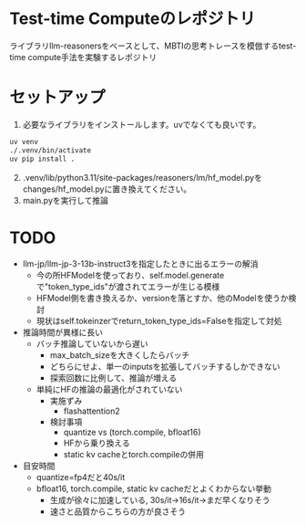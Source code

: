 # Test-time Computeのレポジトリ
ライブラリllm-reasonersをベースとして、MBTIの思考トレースを模倣するtest-time compute手法を実験するレポジトリ

# セットアップ
1. 必要なライブラリをインストールします。uvでなくても良いです。
```bash
uv venv
./.venv/bin/activate
uv pip install .
```
2. .venv/lib/python3.11/site-packages/reasoners/lm/hf_model.pyをchanges/hf_model.pyに置き換えてください。
3. main.pyを実行して推論

# TODO
- llm-jp/llm-jp-3-13b-instruct3を指定したときに出るエラーの解消
    - 今の所HFModelを使っており、self.model.generateで"token_type_ids"が渡されてエラーが生じる模様
    - HFModel側を書き換えるか、versionを落とすか、他のModelを使うか検討
    - 現状はself.tokeinzerでreturn_token_type_ids=Falseを指定して対処
- 推論時間が異様に長い
    - バッチ推論していないから遅い
        - max_batch_sizeを大きくしたらバッチ
        - どちらにせよ、単一のinputsを拡張してバッチするしかできない
        - 探索回数に比例して、推論が増える
    - 単純にHFの推論の最適化がされていない
        - 実施ずみ
            - flashattention2
        - 検討事項
            - quantize vs (torch.compile, bfloat16)
            - HFから乗り換える
            - static kv cacheとtorch.compileの併用
- 目安時間
    - quantize=fp4だと40s/it
    - bfloat16, torch.compile, static kv cacheだとよくわからない挙動
        - 生成が徐々に加速している, 30s/it→16s/it→まだ早くなりそう
        - 速さと品質からこちらの方が良さそう